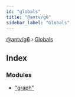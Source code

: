 ```yaml
---
id: "globals"
title: "@antv/g6"
sidebar_label: "Globals"
---
```


[@antv/g6](index.md) › [Globals](globals.md)

## Index

### Modules

* ["graph"](modules/_graph_.md)
